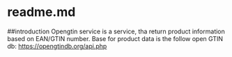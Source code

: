 # readme.md

##introduction
Opengtin service is a service, tha return product information based on EAN/GTIN number.
Base for product data is the follow open GTIN db: https://opengtindb.org/api.php

